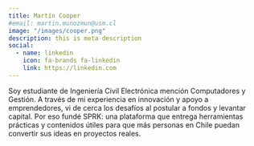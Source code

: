 ```yaml
---
title: Martín Cooper
#email: martin.munozmun@usm.cl
image: "/images/cooper.png"
description: this is meta description
social:
  - name: linkedin
    icon: fa-brands fa-linkedin
    link: https://linkedin.com
---
```


Soy estudiante de Ingeniería Civil Electrónica mención Computadores y Gestión. A través de mi experiencia en innovación y apoyo a emprendedores, vi de cerca los desafíos al postular a fondos y levantar capital. Por eso fundé SPRK: una plataforma que entrega herramientas prácticas y contenidos útiles para que más personas en Chile puedan convertir sus ideas en proyectos reales.
